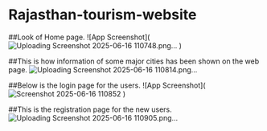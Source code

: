 # Rajasthan-tourism-website
##Look of Home page.
![App Screenshot](![Uploading Screenshot 2025-06-16 110748.png…]()
)

##This is how information of some major cities has been shown on the web page.
![Uploading Screenshot 2025-06-16 110814.png…]()


##Below is the login page for the users.
![App Screenshot](![Screenshot 2025-06-16 110852](https://github.com/user-attachments/assets/60178122-9025-47ad-a688-f117536c78c8)
)

##This is the registration page for the new users.
![Uploading Screenshot 2025-06-16 110905.png…]()

